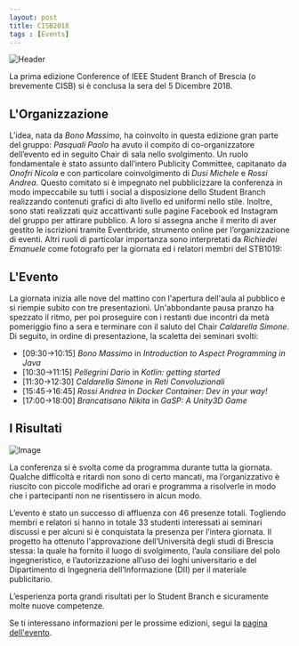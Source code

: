 ```yaml
---
layout: post
title: CISB2018
tags : [Events]
--- 
```


![Header](/images/header_cisb_2018.png)

La prima edizione Conference of IEEE Student Branch of Brescia (o brevemente CISB) si è conclusa la sera del 5 Dicembre 2018.

## L'Organizzazione

L’idea, nata da _Bono Massimo_, ha coinvolto in questa edizione gran parte del gruppo: _Pasquali Paolo_ ha avuto il compito di co-organizzatore dell’evento ed in seguito Chair di sala nello svolgimento.
Un ruolo fondamentale è stato assunto dall’intero Publicity Committee, capitanato da _Onofri Nicola_ e con particolare coinvolgimento di _Dusi Michele_ e _Rossi Andrea_. Questo comitato si è impegnato nel pubblicizzare la conferenza in modo impeccabile su tutti i social a disposizione dello Student Branch realizzando contenuti grafici di alto livello ed uniformi nello stile. Inoltre, sono stati realizzati quiz accattivanti sulle pagine Facebook ed Instagram del gruppo per attirare pubblico. A loro si assegna anche il merito di aver gestito le iscrizioni tramite Eventbride, strumento online per l’organizzazione di eventi.
Altri ruoli di particolar importanza sono interpretati da _Richiedei Emanuele_ come fotografo per la giornata ed i relatori membri del STB1019:

## L'Evento

La giornata inizia alle nove del mattino con l'apertura dell'aula al pubblico e si riempie subito con tre presentazioni. Un'abbondante pausa pranzo ha spezzato il ritmo, per poi proseguire con i restanti due incontri da metà pomeriggio fino a sera e terminare con il saluto del Chair _Caldarella Simone_.
Di seguito, in ordine di presentazione, la scaletta dei seminari svolti:

* [09:30->10:15] *Bono Massimo* in _Introduction to Aspect Programming in Java_
* [10:30->11:15] *Pellegrini Dario* in _Kotlin: getting started_
* [11:30->12:30] *Caldarella Simone* in _Reti Convoluzionali_
* [15:45->16:45] *Rossi Andrea* in _Docker Container: Dev in your way!_
* [17:00->18:00] *Brancatisano Nikita* in _GaSP: A Unity3D Game_

## I Risultati

![Image](/images/footer_cisb_2018.png)

La conferenza si è svolta come da programma durante tutta la giornata. Qualche difficoltà e ritardi non sono di certo mancati, ma l’organizzativo è riuscito con piccole modifiche ad orari e programma a risolverle in modo che i partecipanti non ne risentissero in alcun modo.

L’evento è stato un successo di affluenza con 46 presenze totali. Togliendo membri e relatori si hanno in totale 33 studenti interessati ai seminari discussi e per alcuni si è conquistata la presenza per l’intera giornata.
Il progetto ha ottenuto l'approvazione dell’Università degli studi di Brescia stessa: la quale ha fornito il luogo di svolgimento, l’aula consiliare del polo ingegneristico, e l’autorizzazione all’uso dei loghi universitario e del Dipartimento di Ingegneria dell’Informazione (DII) per il materiale publicitario.

L’esperienza porta grandi risultati per lo Student Branch e sicuramente molte nuove competenze.



Se ti interessano informazioni per le prossime edizioni, segui la [pagina dell'evento](/cisb.md).
